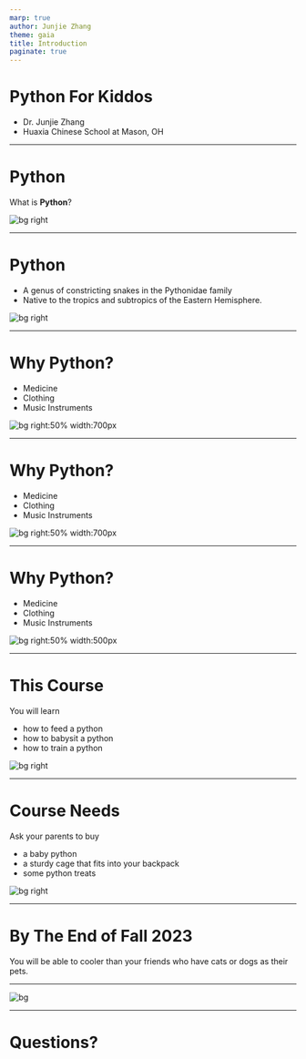 ```yaml
---
marp: true
author: Junjie Zhang
theme: gaia
title: Introduction
paginate: true
---
```


# Python For Kiddos

+ Dr. Junjie Zhang
+ Huaxia Chinese School at Mason, OH

---

# Python

What is **Python**?

![bg right](https://img.freepik.com/free-vector/question-mark-sign-brush-stroke-trash-style-typography-vector_53876-140880.jpg?w=826&t=st=1692033902~exp=1692034502~hmac=b72deabf3067a74c07dbc690ea93ccf02bf153ab9704749ed9d11b9587dd17d3)


---

# Python

+ A genus of constricting snakes in the Pythonidae family
+ Native to the tropics and subtropics of the Eastern Hemisphere.

![bg right](https://i.natgeofe.com/k/3373927f-fa15-4c55-bf49-73f44073b768/burmese-python-tree_square.jpg)


---
# Why Python?

+ Medicine
+ Clothing
+ Music Instruments


![bg right:50% width:700px](https://upload.wikimedia.org/wikipedia/commons/thumb/1/15/Ruou_thuoc_1.jpg/1280px-Ruou_thuoc_1.jpg)

---
# Why Python?

+ Medicine
+ Clothing
+ Music Instruments


![bg right:50% width:700px](https://m.media-amazon.com/images/I/61UNVcHl5aL._AC_UY575_.jpg)

---
# Why Python?

+ Medicine
+ Clothing
+ Music Instruments


![bg right:50% width:500px](https://preview.redd.it/just-bought-an-erhu-with-real-python-skin-from-a-local-v0-sz92fx53tax81.jpg?width=640&crop=smart&auto=webp&s=6c8fd25897447994b64cb340f4871afa4e258b3b)

---
# This Course

You will learn

+ how to feed a python
+ how to babysit a python
+ how to train a python


![bg right](https://www.yenersway.com/wp-content/uploads/2021/03/DSC_8033.jpg)

---

# Course Needs

Ask your parents to buy

+ a baby python
+ a sturdy cage that fits into your backpack
+ some python treats

![bg right](https://i.redd.it/dkem07wznfk41.jpg)

---
# By The End of Fall 2023

You will be able to cooler than your friends who have cats or dogs as their pets. 

---
![bg](https://i.dailymail.co.uk/i/pix/2016/02/12/12/311F2FB700000578-3443976-image-m-56_1455279538438.jpg)

---
# Questions?
